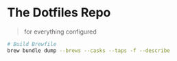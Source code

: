 # The Dotfiles Repo
> for everything configured

```sh
# Build Brewfile
brew bundle dump --brews --casks --taps -f --describe
```